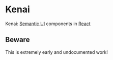 # Kenai
Kenai: [Semantic UI](http://semantic-ui.com/) components in [React](https://facebook.github.io/react/)

## Beware

This is extremely early and undocumented work!
